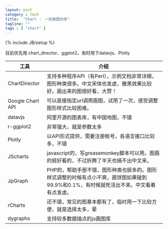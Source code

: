```yaml
---
layout: post
category : tech
title:  "Chart ： 一些画图的库"
tagline: ""
tags : [ "chart" ] 
---
```

{% include JB/setup %}

目前优先用 chart_director、ggplot2，有时用下datavjs、Plotly

| 工具 | 介绍 |
| ---- | ---- |
| ChartDirector | 支持多种程序API（有Perl），示例文档非常详细，图形种类很多。中文宋体也发虚，雅黑效果比较好。画出来的图很好看，大赞！ 
| Google Chart API | 可以直接指定url调用画图，试用了一次，感觉调整图形样式比较困难。 
| datavjs | 阿里开源的图表库，有中国地图，不错
| r-ggplot2 | 非常强大，就是参数太多
| Plotly | 以API形式提供，需要注册帐号，各语言接口比较多，不错
| JScharts | javascript的，写greasemonkey脚本可以用。图画的挺好看的，不过折腾了半天也搞不出中文来。
| JpGraph | PHP的，帮助手册不错，图形种类也挺多的。图形样式调整的时候有点小不爽，画饼图如果碰到99.9%和0.1%，有时候就死活出不来。中文看着有点发虚。
| rCharts | 还不错，常见的图基本都有了，临时用一下比较方便，就是选择太多，晕
| dygraphs | 支持较多数据描点的js画图库
